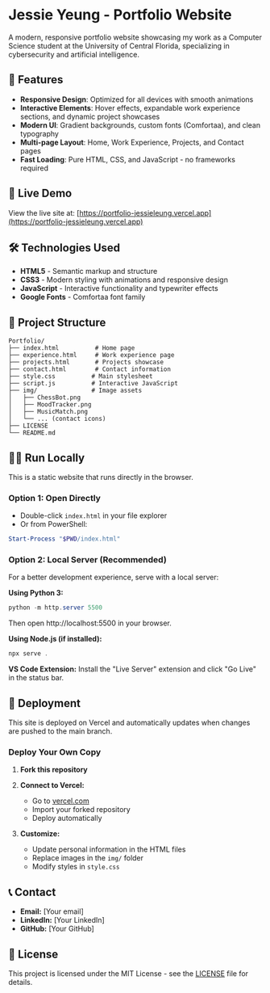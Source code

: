 # Jessie Yeung - Portfolio Website

A modern, responsive portfolio website showcasing my work as a Computer Science student at the University of Central Florida, specializing in cybersecurity and artificial intelligence.

## 🌟 Features

- **Responsive Design**: Optimized for all devices with smooth animations
- **Interactive Elements**: Hover effects, expandable work experience sections, and dynamic project showcases
- **Modern UI**: Gradient backgrounds, custom fonts (Comfortaa), and clean typography
- **Multi-page Layout**: Home, Work Experience, Projects, and Contact pages
- **Fast Loading**: Pure HTML, CSS, and JavaScript - no frameworks required

## 🚀 Live Demo

View the live site at: [https://portfolio-jessieleung.vercel.app](https://portfolio-jessieleung.vercel.app)

## 🛠️ Technologies Used

- **HTML5** - Semantic markup and structure
- **CSS3** - Modern styling with animations and responsive design
- **JavaScript** - Interactive functionality and typewriter effects
- **Google Fonts** - Comfortaa font family

## 📁 Project Structure

```
Portfolio/
├── index.html          # Home page
├── experience.html     # Work experience page
├── projects.html       # Projects showcase
├── contact.html        # Contact information
├── style.css          # Main stylesheet
├── script.js          # Interactive JavaScript
├── img/               # Image assets
│   ├── ChessBot.png
│   ├── MoodTracker.png
│   ├── MusicMatch.png
│   └── ... (contact icons)
├── LICENSE
└── README.md
```

## 🏃‍♀️ Run Locally

This is a static website that runs directly in the browser.

### Option 1: Open Directly
- Double-click `index.html` in your file explorer
- Or from PowerShell:

```powershell
Start-Process "$PWD/index.html"
```

### Option 2: Local Server (Recommended)
For a better development experience, serve with a local server:

**Using Python 3:**
```powershell
python -m http.server 5500
```
Then open http://localhost:5500 in your browser.

**Using Node.js (if installed):**
```powershell
npx serve .
```

**VS Code Extension:**
Install the "Live Server" extension and click "Go Live" in the status bar.

## 🚀 Deployment

This site is deployed on Vercel and automatically updates when changes are pushed to the main branch.

### Deploy Your Own Copy

1. **Fork this repository**
2. **Connect to Vercel:**
   - Go to [vercel.com](https://vercel.com)
   - Import your forked repository
   - Deploy automatically

3. **Customize:**
   - Update personal information in the HTML files
   - Replace images in the `img/` folder
   - Modify styles in `style.css`

## 📞 Contact

- **Email:** [Your email]
- **LinkedIn:** [Your LinkedIn]
- **GitHub:** [Your GitHub]

## 📄 License

This project is licensed under the MIT License - see the [LICENSE](LICENSE) file for details.
